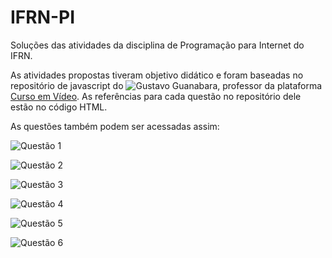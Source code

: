# IFRN-PI

Soluções das atividades da disciplina de Programação para Internet do IFRN.

As atividades propostas tiveram objetivo didático e foram baseadas no repositório de javascript do ![Gustavo Guanabara](https://github.com/gustavoguanabara/javascript), professor da plataforma [Curso em Vídeo](https://www.cursoemvideo.com/). As referências para cada questão no repositório dele estão no código HTML.

As questões também podem ser acessadas assim:

![Questão 1](./questao1/)

![Questão 2](./questao2/)

![Questão 3](./questao3/)

![Questão 4](./questao4/)

![Questão 5](./questao5/)

![Questão 6](./questao6/)
